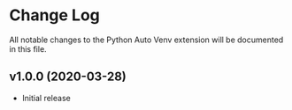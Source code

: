 # Change Log

All notable changes to the Python Auto Venv extension will be documented in this file.

## v1.0.0 (2020-03-28)

- Initial release
